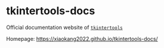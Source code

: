# tkintertools-docs

Official documentation website of [`tkintertools`](https://github.com/Xiaokang2022/tkintertools)

Homepage: https://xiaokang2022.github.io/tkintertools-docs/
